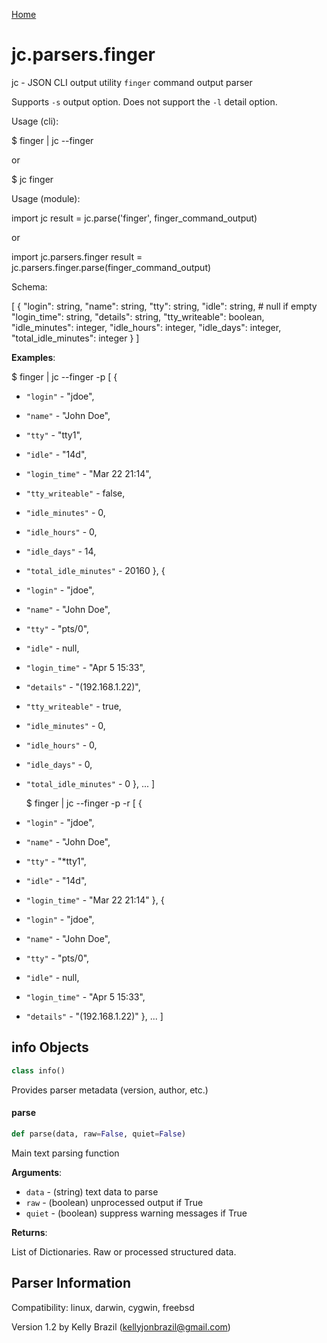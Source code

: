 [Home](https://kellyjonbrazil.github.io/jc/)
<a id="jc.parsers.finger"></a>

# jc.parsers.finger

jc - JSON CLI output utility `finger` command output parser

Supports `-s` output option. Does not support the `-l` detail option.

Usage (cli):

$ finger | jc --finger

or

$ jc finger

Usage (module):

import jc
result = jc.parse('finger', finger_command_output)

or

import jc.parsers.finger
result = jc.parsers.finger.parse(finger_command_output)

Schema:

[
{
"login":                string,
"name":                 string,
"tty":                  string,
"idle":                 string,     # null if empty
"login_time":           string,
"details":              string,
"tty_writeable":        boolean,
"idle_minutes":         integer,
"idle_hours":           integer,
"idle_days":            integer,
"total_idle_minutes":   integer
}
]

**Examples**:

  
  $ finger | jc --finger -p
  [
  {
- `"login"` - "jdoe",
- `"name"` - "John Doe",
- `"tty"` - "tty1",
- `"idle"` - "14d",
- `"login_time"` - "Mar 22 21:14",
- `"tty_writeable"` - false,
- `"idle_minutes"` - 0,
- `"idle_hours"` - 0,
- `"idle_days"` - 14,
- `"total_idle_minutes"` - 20160
  },
  {
- `"login"` - "jdoe",
- `"name"` - "John Doe",
- `"tty"` - "pts/0",
- `"idle"` - null,
- `"login_time"` - "Apr  5 15:33",
- `"details"` - "(192.168.1.22)",
- `"tty_writeable"` - true,
- `"idle_minutes"` - 0,
- `"idle_hours"` - 0,
- `"idle_days"` - 0,
- `"total_idle_minutes"` - 0
  },
  ...
  ]
  
  $ finger | jc --finger -p -r
  [
  {
- `"login"` - "jdoe",
- `"name"` - "John Doe",
- `"tty"` - "*tty1",
- `"idle"` - "14d",
- `"login_time"` - "Mar 22 21:14"
  },
  {
- `"login"` - "jdoe",
- `"name"` - "John Doe",
- `"tty"` - "pts/0",
- `"idle"` - null,
- `"login_time"` - "Apr  5 15:33",
- `"details"` - "(192.168.1.22)"
  },
  ...
  ]

<a id="jc.parsers.finger.info"></a>

## info Objects

```python
class info()
```

Provides parser metadata (version, author, etc.)

<a id="jc.parsers.finger.parse"></a>

#### parse

```python
def parse(data, raw=False, quiet=False)
```

Main text parsing function

**Arguments**:

  
- `data` - (string)  text data to parse
- `raw` - (boolean) unprocessed output if True
- `quiet` - (boolean) suppress warning messages if True
  

**Returns**:

  
  List of Dictionaries. Raw or processed structured data.

## Parser Information
Compatibility:  linux, darwin, cygwin, freebsd

Version 1.2 by Kelly Brazil (kellyjonbrazil@gmail.com)
